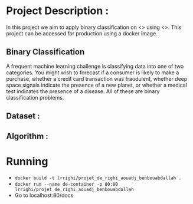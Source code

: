 # Project Description :
In this project we aim to apply binary classification on <<dataset>> using <<algorithm>>. This project can be accessed for production using a docker image.

## Binary Classification
A frequent machine learning challenge is classifying data into one of two categories. You might wish to forecast if a consumer is likely to make a purchase, whether a credit card transaction was fraudulent, whether deep space signals indicate the presence of a new planet, or whether a medical test indicates the presence of a disease. All of these are binary classification problems.

## Dataset :

## Algorithm :

# Running
- `docker build -t lrrighi/projet_de_righi_aouadj_benbouabdallah .`
- `docker run --name de-container -p 80:80 lrrighi/projet_de_righi_aouadj_benbouabdallah`
- Go to localhost:80/docs